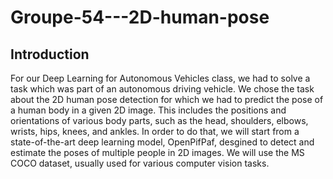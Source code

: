 # Groupe-54---2D-human-pose

## Introduction
For our Deep Learning for Autonomous Vehicles class, we had to solve a task which was part of an autonomous driving vehicle. We chose the task about the 2D human pose detection for which we had to predict the pose of a human body in a given 2D image. This includes the positions and orientations of various body parts, such as the head, shoulders, elbows, wrists, hips, knees, and ankles.
In order to do that, we will start from a state-of-the-art deep learning model, OpenPifPaf, desgined to detect and estimate the poses of multiple people in 2D images. We will use the MS COCO dataset, usually used for various computer vision tasks. 
